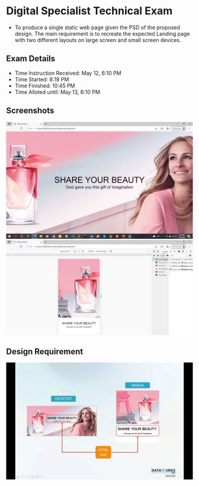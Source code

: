 # Digital Specialist Technical Exam

- To produce a single static web page given the PSD of the proposed design. The main requirement is to recreate the expected Landing page with two different layouts on large screen and small screen devices.

## Exam Details

- Time Instruction Received: May 12, 6:10 PM
- Time Started: 8:19 PM
- Time Finished: 10:45 PM
- Time Alloted until: May 13, 6:10 PM

## Screenshots

![Wide Screen](./screenshots/wide-screen.jpg) 
![Small Screen](./screenshots/small-screen.jpg) 

## Design Requirement

![PSD Layout](./screenshots/web-design-psd.jpg)
